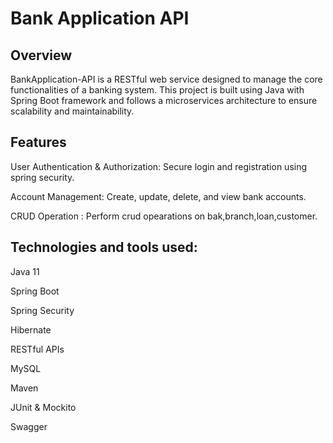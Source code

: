 # Bank Application API 


## Overview

BankApplication-API is a RESTful web service designed to manage the core functionalities of a banking system. This project is built using Java with Spring Boot framework and follows a microservices architecture to ensure scalability and maintainability.

## Features

User Authentication & Authorization: Secure login and registration using spring security.

Account Management: Create, update, delete, and view bank accounts.

CRUD Operation : Perform crud opearations on bak,branch,loan,customer.


## Technologies and tools used:

Java 11

Spring Boot

Spring Security

Hibernate

RESTful APIs

MySQL

Maven

JUnit & Mockito

Swagger
